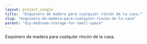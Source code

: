 ```yaml
---
layout: project_single
title:  "Esquinero de madera para cualquier rincón de la casa."
slug: "esquinero-de-madera-para-cualquier-rincon-de-la-casa"
parent: "diy-bedroom-storage-for-small-space"
---
```

Esquinero de madera para cualquier rincón de la casa.